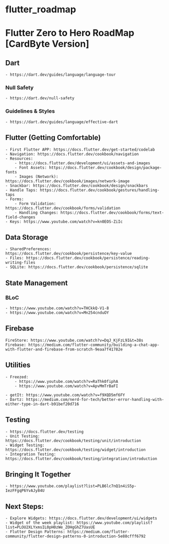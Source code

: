 # flutter_roadmap
# Flutter Zero to Hero RoadMap [CardByte Version]

## Dart
    - https://dart.dev/guides/language/language-tour
    
### Null Safety
    - https://dart.dev/null-safety

### Guidelines & Styles

    - https://dart.dev/guides/language/effective-dart

## Flutter (Getting Comfortable)

    - First Flutter APP: https://docs.flutter.dev/get-started/codelab
    - Navigation: https://docs.flutter.dev/cookbook/navigation
    - Resources:
        - https://docs.flutter.dev/development/ui/assets-and-images
        - Font Assets: https://docs.flutter.dev/cookbook/design/package-fonts
        - Images (Network): https://docs.flutter.dev/cookbook/images/network-image
    - Snackbar: https://docs.flutter.dev/cookbook/design/snackbars
    - Handle Taps: https://docs.flutter.dev/cookbook/gestures/handling-taps
    - Forms:
        - Form Validation: https://docs.flutter.dev/cookbook/forms/validation
        - Handling Changes: https://docs.flutter.dev/cookbook/forms/text-field-changes
    - Keys: https://www.youtube.com/watch?v=kn0EOS-ZiIc

## Data Storage

    - SharedPreferences: https://docs.flutter.dev/cookbook/persistence/key-value
    - Files: https://docs.flutter.dev/cookbook/persistence/reading-writing-files
    - SQLite: https://docs.flutter.dev/cookbook/persistence/sqlite

## State Management

### BLoC

    - https://www.youtube.com/watch?v=THCkkQ-V1-8
    - https://www.youtube.com/watch?v=Mn254cnduOY

## Firebase

    FireStore: https://www.youtube.com/watch?v=DqJ_KjFzL9I&t=38s
    Firebase: https://medium.com/flutter-community/building-a-chat-app-with-flutter-and-firebase-from-scratch-9eaa7f41782e

## Utilities

    - Freezed: 
        - https://www.youtube.com/watch?v=RaThk0fiphA
        - https://www.youtube.com/watch?v=ApvMmTrBaFI
    
    - getIt: https://www.youtube.com/watch?v=f9XQD5mf6FY
    - Dartz: https://medium.com/nerd-for-tech/better-error-handling-with-either-type-in-dart-b91bef20d716

## Testing

    - https://docs.flutter.dev/testing
    - Unit Testing: https://docs.flutter.dev/cookbook/testing/unit/introduction
    - Widget Testing: https://docs.flutter.dev/cookbook/testing/widget/introduction
    - Integration Testing: https://docs.flutter.dev/cookbook/testing/integration/introduction

## Bringing It Together

    - https://www.youtube.com/playlist?list=PLB6lc7nQ1n4iS5p-IezFFgqP6YvAJy84U

## Next Steps:

    - Explore Widgets: https://docs.flutter.dev/development/ui/widgets
    - Widget of the week playlist: https://www.youtube.com/playlist?list=PLOU2XLYxmsIL0pH0zWe_ZOHgGhZ7UasUE
    - Flutter Design Patterns: https://medium.com/flutter-community/flutter-design-patterns-0-introduction-5e88cfff6792
